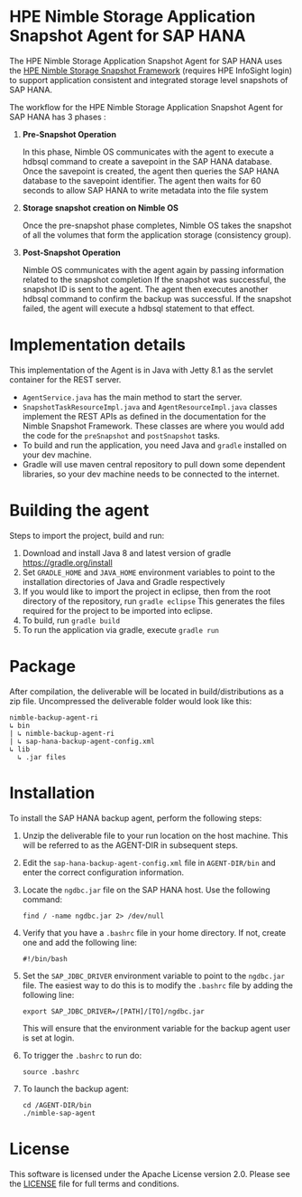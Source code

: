 # HPE Nimble Storage Application Snapshot Agent for SAP HANA

The HPE Nimble Storage Application Snapshot Agent for SAP HANA uses the [HPE Nimble Storage Snapshot Framework](https://infosight.hpe.com/InfoSight/media/cms/active/pubs_Nimble_Snapshot_Framework_NOS_4x.whz/index.html) (requires HPE InfoSight login) to support application consistent and integrated storage level snapshots of SAP HANA. 

The workflow for the HPE Nimble Storage Application Snapshot Agent for SAP HANA has 3 phases :

1. **Pre-Snapshot Operation**

   In this phase, Nimble OS communicates with the agent to execute a hdbsql command to create a savepoint in the SAP HANA database. Once the savepoint is created, the agent then queries the SAP HANA database to the savepoint identifier. The agent then waits for 60 seconds to allow SAP HANA to write metadata into the file system 

2. **Storage snapshot creation on Nimble OS**

   Once the pre-snapshot phase completes, Nimble OS takes the snapshot of all the volumes that form the application storage (consistency group).

3. **Post-Snapshot Operation**

   Nimble OS communicates with the agent again by passing information related to the snapshot completion If the snapshot was successful, the snapshot ID is sent to the agent. The agent then executes another hdbsql command to confirm the backup was successful. If the snapshot failed, the agent will execute a hdbsql statement to that effect.

# Implementation details
This implementation of the Agent is in Java with Jetty 8.1 as the servlet container for the REST server.

- `AgentService.java` has the main method to start the server.
- `SnapshotTaskResourceImpl.java` and `AgentResourceImpl.java` classes implement the REST APIs as defined in the documentation for the Nimble Snapshot Framework.
  These classes are where you would add the code for the `preSnapshot` and `postSnapshot` tasks.
- To build and run the application, you need Java and `gradle` installed on your dev machine.
- Gradle will use maven central repository to pull down some dependent libraries, so your dev machine needs to be connected to the internet.

# Building the agent
Steps to import the project, build and run:

1. Download and install Java 8 and latest version of gradle
   https://gradle.org/install
2. Set `GRADLE_HOME` and `JAVA_HOME` environment variables to point to the installation directories of Java and Gradle respectively
3. If you would like to import the project in eclipse, then from the root directory of the repository, run `gradle eclipse`
This generates the files required for the project to be imported into eclipse.
4. To build, run `gradle build`
5. To run the application via gradle, execute `gradle run`

# Package
After compilation, the deliverable will be located in build/distributions as a zip file.
Uncompressed the deliverable folder would look like this:
```
nimble-backup-agent-ri
↳ bin
| ↳ nimble-backup-agent-ri
| ↳ sap-hana-backup-agent-config.xml
↳ lib
  ↳ .jar files
```

# Installation
To install the SAP HANA backup agent, perform the following steps:

1. Unzip the deliverable file to your run location on the host machine. This will be referred to as the AGENT-DIR in subsequent steps.

2. Edit the `sap-hana-backup-agent-config.xml` file in `AGENT-DIR/bin` and enter the correct configuration information.

3. Locate the `ngdbc.jar` file on the SAP HANA host. Use the following command:
   ```
   find / -name ngdbc.jar 2> /dev/null
   ```
   
4. Verify that you have a `.bashrc` file in your home directory. If not, create one and add the following line:
   ```
   #!/bin/bash
   ```

5. Set the `SAP_JDBC_DRIVER` environment variable to point to the `ngdbc.jar` file. The easiest way to do this is to modify the `.bashrc` file by adding the following line:
   ```
   export SAP_JDBC_DRIVER=/[PATH]/[TO]/ngdbc.jar
   ```
   This will ensure that the environment variable for the backup agent user is set at login.

6. To trigger the `.bashrc` to run do:
   ```
   source .bashrc
   ```

7. To launch the backup agent:
   ```
   cd /AGENT-DIR/bin
   ./nimble-sap-agent
   ```

# License
This software is licensed under the Apache License version 2.0. Please see the [LICENSE](LICENSE) file for full terms and conditions.
